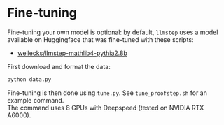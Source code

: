 # Fine-tuning

Fine-tuning your own model is optional: by default, `llmstep` uses a model available on Huggingface that was fine-tuned with these scripts:
- [wellecks/llmstep-mathlib4-pythia2.8b](https://huggingface.co/wellecks/llmstep-mathlib4-pythia2.8b?doi=true) 

First download and format the data:
```bash
python data.py
```

Fine-tuning is then done using `tune.py`. See `tune_proofstep.sh` for an example command. \
The command uses 8 GPUs with Deepspeed (tested on NVIDIA RTX A6000).


